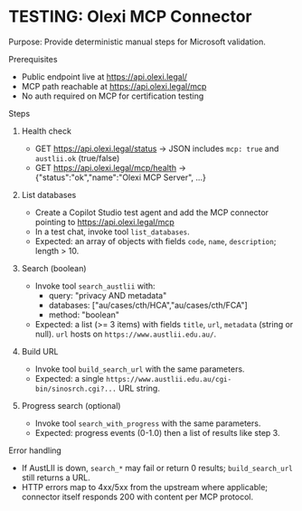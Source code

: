 # TESTING: Olexi MCP Connector

Purpose: Provide deterministic manual steps for Microsoft validation.

Prerequisites
- Public endpoint live at https://api.olexi.legal/
- MCP path reachable at https://api.olexi.legal/mcp
- No auth required on MCP for certification testing

Steps
1) Health check
   - GET https://api.olexi.legal/status → JSON includes `mcp: true` and `austlii.ok` (true/false)
   - GET https://api.olexi.legal/mcp/health → {"status":"ok","name":"Olexi MCP Server", ...}

2) List databases
   - Create a Copilot Studio test agent and add the MCP connector pointing to https://api.olexi.legal/mcp
   - In a test chat, invoke tool `list_databases`.
   - Expected: an array of objects with fields `code`, `name`, `description`; length > 10.

3) Search (boolean)
   - Invoke tool `search_austlii` with:
     - query: "privacy AND metadata"
     - databases: ["au/cases/cth/HCA","au/cases/cth/FCA"]
     - method: "boolean"
   - Expected: a list (>= 3 items) with fields `title`, `url`, `metadata` (string or null). `url` hosts on `https://www.austlii.edu.au/`.

4) Build URL
   - Invoke tool `build_search_url` with the same parameters.
   - Expected: a single `https://www.austlii.edu.au/cgi-bin/sinosrch.cgi?...` URL string.

5) Progress search (optional)
   - Invoke tool `search_with_progress` with the same parameters.
   - Expected: progress events (0-1.0) then a list of results like step 3.

Error handling
- If AustLII is down, `search_*` may fail or return 0 results; `build_search_url` still returns a URL.
- HTTP errors map to 4xx/5xx from the upstream where applicable; connector itself responds 200 with content per MCP protocol.
